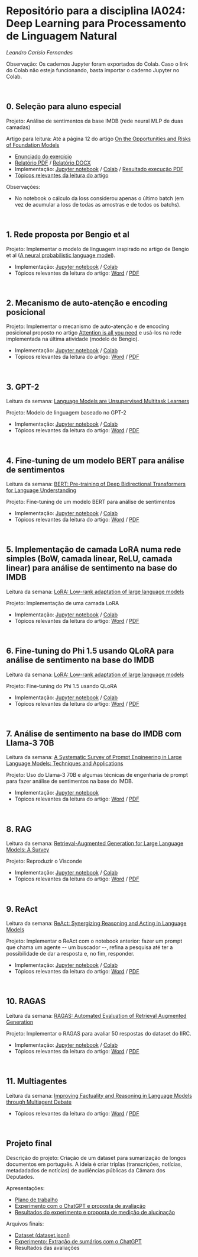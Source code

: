 # Repositório para a disciplina IA024:  Deep Learning para Processamento de Linguagem Natural
*Leandro Carísio Fernandes*


Observação: Os cadernos Jupyter foram exportados do Colab. Caso o link do Colab não esteja funcionando, basta importar o caderno Jupyter no Colab.

<br>

## 0. Seleção para aluno especial

Projeto: Análise de sentimentos da base IMDB (rede neural MLP de duas camadas)

Artigo para leitura: Até a página 12 do artigo [On the Opportunities and Risks of Foundation Models](https://arxiv.org/pdf/2108.07258.pdf)

- [Enunciado do exercício](./0%20-%20selecao%20-%20mlp%20para%20analise%20de%20sentimentos%20imdb/relatorio/enunciado%20-%20[versao%20final]%20Processo%20Seletivo%20para%20Disciplina%20IA-024%201S2024.docx)
- [Relatório PDF](./0%20-%20selecao%20-%20mlp%20para%20analise%20de%20sentimentos%20imdb/relatorio/relatorio%20-%20Processo%20Seletivo%20IA024%201S2024.pdf) / [Relatório DOCX](./0%20-%20selecao%20-%20mlp%20para%20analise%20de%20sentimentos%20imdb/relatorio/relatorio%20-%20Processo%20Seletivo%20IA024%201S2024.docx)
- Implementação: [Jupyter notebook](./0%20-%20selecao%20-%20mlp%20para%20analise%20de%20sentimentos%20imdb/notebook/AnaliseSentimentosBagOfWords_Carisio.ipynb) / [Colab](https://colab.research.google.com/drive/1GKMh43uoZUr6noazUjH7muRgajV4kVXz?usp=sharing) / [Resultado execução PDF](./0%20-%20selecao%20-%20mlp%20para%20analise%20de%20sentimentos%20imdb/notebook/AnaliseSentimentosBagOfWords-Carisio.pdf)
- [Tópicos relevantes da leitura do artigo](./0%20-%20selecao%20-%20mlp%20para%20analise%20de%20sentimentos%20imdb/leitura/Topicos%20relevantes%20-%20On%20the%20Opportunities%20and%20Risks%20of%20Foundation%20Models.pdf)


Observações:

- No notebook o cálculo da loss considerou apenas o último batch (em vez de acumular a loss de todas as amostras e de todos os batchs).

<br> 

## 1. Rede proposta por Bengio et al

Projeto: Implementar o modelo de linguagem inspirado no artigo de Bengio et al ([A neural probabilistic language model](https://www.jmlr.org/papers/volume3/bengio03a/bengio03a.pdf)).

- Implementação: [Jupyter notebook](./1%20-%20modelo%20de%20linguagem%20-%20bengio/notebook/[IA24_Aula1]_Bengio.ipynb) / [Colab](https://colab.research.google.com/drive/166oq8hm0D9PinBYgxMiAYwWSvCsUG-Po?usp=sharing)
- Tópicos relevantes da leitura do artigo: [Word](./1%20-%20modelo%20de%20linguagem%20-%20bengio/leitura/[Aula%201]%20Bengio%20-%20Principais%20contribuições%20do%20artigo.docx) / [PDF](./1%20-%20modelo%20de%20linguagem%20-%20bengio/leitura/[Aula%201]%20Bengio%20-%20Principais%20contribuições%20do%20artigo.pdf)

<br> 

## 2. Mecanismo de auto-atenção e encoding posicional

Projeto: Implementar o mecanismo de auto-atenção e de encoding posicional proposto no artigo [Attention is all you need]() e usá-los na rede implementada na última atividade (modelo de Bengio).

- Implementação: [Jupyter notebook](./2%20-%20auto-atencao%20e%20encoding%20posicional/notebook/%5BIA24_Aula2%5D_Bengio_com_mecanismo_de_aten%C3%A7%C3%A3o.ipynb) / [Colab](https://colab.research.google.com/drive/1asoxTqrJe2Bnmg2nNa4nM8I6oW6puJJ1?usp=sharing)
- Tópicos relevantes da leitura do artigo: [Word](./2%20-%20auto-atencao%20e%20encoding%20posicional/leitura/[Aula%202]%20Auto-atenção%20-%20Principais%20contribuições%20do%20artigo.docx) / [PDF](./2%20-%20auto-atencao%20e%20encoding%20posicional/leitura/[Aula%202]%20Auto-atenção%20-%20Principais%20contribuições%20do%20artigo.pdf)

<br> 

## 3. GPT-2

Leitura da semana: [Language Models are Unsupervised Multitask Learners](https://d4mucfpksywv.cloudfront.net/better-language-models/language_models_are_unsupervised_multitask_learners.pdf)

Projeto: Modelo de linguagem baseado no GPT-2

- Implementação: [Jupyter notebook](./3%20-%20gpt-2/notebook/[IA24_Aula3]_Modelo_de_Linguagem_com_auto_atenção_e_máscara_causal.ipynb) / [Colab](https://colab.research.google.com/drive/1JN5Fl63652-_flF1BtPgcTECTUzSUK6d?usp=sharing)
- Tópicos relevantes da leitura do artigo: [Word](./3%20-%20gpt-2/leitura/[Aula%203]%20GPT-2%20-%20Principais%20contribuições%20do%20artigo.docx) / [PDF](./3%20-%20gpt-2/leitura/[Aula%203]%20GPT-2%20-%20Principais%20contribuições%20do%20artigo.pdf)

<br> 

## 4. Fine-tuning de um modelo BERT para análise de sentimentos

Leitura da semana: [BERT: Pre-training of Deep Bidirectional Transformers for Language Understanding](https://arxiv.org/pdf/1810.04805.pdf)

Projeto: Fine-tuning de um modelo BERT para análise de sentimentos

- Implementação: [Jupyter notebook](./4%20-%20fine-tuning%20bert/notebook/[IA24_Aula4]_Fine_tuning_do_BERT_no_IMDB.ipynb) / [Colab](https://colab.research.google.com/drive/1CDqL-jC1rt7rwnWjUB0m1uSvLOa5viSj?usp=sharing)
- Tópicos relevantes da leitura do artigo: [Word](./4%20-%20fine-tuning%20bert/leitura/[Aula%204]%20BERT%20-%20Principais%20contribuições%20do%20artigo.docx) / [PDF](./4%20-%20fine-tuning%20bert/leitura/[Aula%204]%20BERT%20-%20Principais%20contribuições%20do%20artigo.pdf)

<br> 

## 5. Implementação de camada LoRA numa rede simples (BoW, camada linear, ReLU, camada linear) para análise de sentimento na base do IMDB

Leitura da semana: [LoRA: Low-rank adaptation of large language models](https://arxiv.org/pdf/2106.09685.pdf)

Projeto: Implementação de uma camada LoRA

- Implementação: [Jupyter notebook](./5%20-%20lora/notebook/[IA24_Aula5]_Analise_sentimento_IMDB_com_BoW_e_Lora.ipynb) / [Colab](https://colab.research.google.com/drive/1Nv99o2zjyQj49HREOmA6CZrKrQ9-7rQg?usp=sharing)
- Tópicos relevantes da leitura do artigo: [Word](./5%20-%20lora/leitura/[Aula%205]%20LoRA%20-%20Principais%20contribuições%20do%20artigo.docx) / [PDF](./5%20-%20lora/leitura/[Aula%205]%20LoRA%20-%20Principais%20contribuições%20do%20artigo.pdf)

<br> 

## 6. Fine-tuning do Phi 1.5 usando QLoRA para análise de sentimento na base do IMDB

Leitura da semana: [LoRA: Low-rank adaptation of large language models](https://arxiv.org/pdf/2106.09685.pdf)

Projeto: Fine-tuning do Phi 1.5 usando QLoRA

- Implementação: [Jupyter notebook](./6%20-%20qlora/notebook/[IA24_Aula6]_Fine_tuning_Phi_1_5_for_sentence_classification_using_QLoRA_Carisio.ipynb) / [Colab](https://colab.research.google.com/drive/1avjYjbe4DDZeD-qQ05x27H04Yuik-4E_?usp=sharing)
- Tópicos relevantes da leitura do artigo: [Word](./6%20-%20qlora/leitura/[Aula%206]%20QLoRA%20-%20Principais%20contribuições%20do%20artigo.docx) / [PDF](./6%20-%20qlora/leitura/[Aula%206]%20QLoRA%20-%20Principais%20contribuições%20do%20artigo.pdf)

<br> 

## 7. Análise de sentimento na base do IMDB com Llama-3 70B

Leitura da semana: [A Systematic Survey of Prompt Engineering in Large Language Models: Techniques and Applications](https://arxiv.org/pdf/2402.07927)

Projeto: Uso do Llama-3 70B e algumas técnicas de engenharia de prompt para fazer análise de sentimentos na base do IMDB.

- Implementação: [Jupyter notebook](./7%20-%20survey%20prompt%20engineering/notebook/[IA24_Aula7]_Análise_de_sentimentos_IMDB_Llama_3_70B.ipynb)
- Tópicos relevantes da leitura do artigo: [Word](./7%20-%20survey%20prompt%20engineering/leitura/[Aula%207]%20Survey%20of%20prompt%20engineering%20-%20Principais%20contribuições%20do%20artigo.docx) / [PDF](./7%20-%20survey%20prompt%20engineering/leitura/[Aula%207]%20Survey%20of%20prompt%20engineering%20-%20Principais%20contribuições%20do%20artigo.pdf)

<br> 

## 8. RAG

Leitura da semana: [Retrieval-Augmented Generation for Large Language Models: A Survey](https://arxiv.org/pdf/2312.10997)

Projeto: Reproduzir o Visconde

- Implementação: [Jupyter notebook](./8%20-%20visconde/notebook/[IA24_Aula8]_Visconde.ipynb) / [Colab](https://colab.research.google.com/drive/1T71cOJor1erwag0G8r92LZT5_pRxtmLZ?usp=sharing)
- Tópicos relevantes da leitura do artigo: [Word](./8%20-%20visconde/leitura/[Aula%208]%20RAG%20for%20LLM%20-%20a%20survey%20-%20Principais%20contribuições%20do%20artigo.docx) / [PDF](./8%20-%20visconde/leitura/[Aula%208]%20RAG%20for%20LLM%20-%20a%20survey%20-%20Principais%20contribuições%20do%20artigo.pdf)

<br> 


## 9. ReAct

Leitura da semana: [ReAct: Synergizing Reasoning and Acting in Language Models](https://arxiv.org/pdf/2210.03629)

Projeto: Implementar o ReAct com o notebook anterior: fazer um prompt que chama um agente -- um buscador --, refina a pesquisa até ter a possibilidade de dar a resposta e, no fim, responder.

- Implementação: [Jupyter notebook](./9%20-%20react/notebook/[IA24_Aula9]_ReAct.ipynb) / [Colab](https://colab.research.google.com/drive/18k-cDgt_Aci4oitecD1u4BvU0wSiRcFD?usp=sharing)
- Tópicos relevantes da leitura do artigo: [Word](./9%20-%20react/leitura/[Aula%209]%20ReAct%20-%20Principais%20contribuições%20do%20artigo.docx) / [PDF](./9%20-%20react/leitura/[Aula%209]%20ReAct%20-%20Principais%20contribuições%20do%20artigo.pdf)

<br> 

## 10. RAGAS

Leitura da semana: [RAGAS: Automated Evaluation of Retrieval Augmented Generation](https://arxiv.org/pdf/2309.15217)

Projeto: Implementar o RAGAS para avaliar 50 respostas do dataset do IIRC.

- Implementação: [Jupyter notebook](./10%20-%20ragas/notebook/[IA24_Aula10]_RAGAS.ipynb) / [Colab](https://colab.research.google.com/drive/17ntxRsTuxouvvUZn2kALfeQBd4cBRua9?usp=sharing)
- Tópicos relevantes da leitura do artigo: [Word](./10%20-%20ragas/leitura/[Aula%2010]%20RAGAS%20-%20Principais%20contribuições%20do%20artigo.docx) / [PDF](./10%20-%20ragas/leitura/[Aula%2010]%20RAGAS%20-%20Principais%20contribuições%20do%20artigo.pdf)

<br> 

## 11. Multiagentes

Leitura da semana: [Improving Factuality and Reasoning in Language Models through Multiagent Debate](https://arxiv.org/pdf/2305.14325)

- Tópicos relevantes da leitura do artigo: [Word](./11%20-%20multiagentes/leitura/[Aula%2011]%20Multiagentes%20-%20Principais%20contribuições%20do%20artigo.docx) / [PDF](./11%20-%20multiagentes/leitura/[Aula%2011]%20Multiagentes%20-%20Principais%20contribuições%20do%20artigo.pdf)

<br>

## Projeto final 

Descrição do projeto: Criação de um dataset para sumarização de longos documentos em português. A ideia é criar triplas (transcrições, notícias, metadadados de notícias) de audiências públicas da Câmara dos Deputados.

Apresentações:
  - [Plano de trabalho](./projeto%20final/--%20apresentacoes%20--/1%20-%20Plano%20de%20trabalho.pdf)
  - [Experimento com o ChatGPT e proposta de avaliação](./projeto%20final/--%20apresentacoes%20--/2%20-%20Experimento%20e%20proposta%20avaliacao.pdf)
  - [Resultados do experimento e proposta de medição de alucinação](./projeto%20final/--%20apresentacoes%20--/3%20-%20Caracteristicas%20do%20dataset%20-%20resultado%20experimento%20-%20proposta%20medicao%20alucinacao.pdf)

Arquivos finais:
  - [Dataset (dataset.jsonl)](./projeto%20final/--%20arquivos%20finais%20--/o%20dataset/dataset.jsonl)
  - [Experimento: Extração de sumários com o ChatGPT](./projeto%20final/--%20arquivos%20finais%20--/experimento%20chatgpt/results_experiment_chatgpt.jsonl)
  - Resultados das avaliações